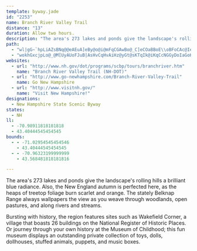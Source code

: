 ```yaml
---
template: byway.jade
id: "2253"
name: Branch River Valley Trail
distance: "13"
duration: Allow two hours.
description: "The area's 273 lakes and ponds give the landscape's rolling hills a brilliant blue radiance. Also, the New England autumn is perfected here, as the heaps of treetop foliage burn scarlet and orange."
path: 
  - "wl|gG~`hpLiAZsBNq@@eAEuA]eBy@o@i@mFqCGAwBo@_C]eCOaBBoE\\oBFoCAc@Ie@B{K}FgAi@}@[cDs@yDm@mCOkA?gDHiBFoBNgGz@yHlAqDz@{Al@aGdEiClA{A`@sG~BcB\\q@?oAIgD{AeBaAoA_@mAY}@M_BIgDV_E`@uCLaDBuDQ}ASaA_@sAu@q@u@aAyA{E_I{@iAoAmA{@_@}@MiEBiLt@kCb@qCz@wAr@YRuB|@c@V}An@kAX}AJuEIaBOeBCcAB[JmCb@}AZ]NoKvFgAZ}B`@_CVoGtAkLjE{BpAcBv@kAVmLl@wBP{B^oGvB}CpAkCrAcGlDwDdBkBx@md@~OwElBwF|AcG|BoDrAw@h@cA|@kAnAoAxAoB~BgAbBi@nAwDlMcBrGW~@WdAsAhEgB|EeC|Fo@z@aCbEmIlL}GpLw@jA}IfNaTf]_NdTs@[cAQkD[g@MgDo@k@CoEL{CPeAPkJjAoN`C{@FcBDyFQ_M{A{EKuBByRl@cLJgAJsBFm@?oBWgCk@sB[KIyNwCkCaBg@c@{OoK{@WkBMuPQaAJmAf@MNK@yK|IqCvBeClA}JvE_BXmC^eBJuFPoFDie@P}AEq@Wu@m@kBuCaAy@gAg@qAMoA@yGNyBVq@XwA|@sPtK_G|DmAj@aA\\eAGs@KiCgAcAy@kCaDc@Si@Iu@FuARiHtBeAbAoA|@w@^o@FkACcD}@}AOmAAkBF_Eb@"
  - "wokhGxcjpLo@_@M[UyAUoFJuB|AsHvCqHvAiHz@yGt@sKTqIk@iKqCcNGGyDoIaGoKoC}EiMkWcBiCgEcDgL_FkGeBuOiBeCaBsDuD{GmEiJaGoD}BmC_AaAy@yAuBbAqK"
websites: 
  - url: "http://www.nh.gov/dot/programs/scbp/tours/branchriver.htm"
    name: "Branch River Valley Trail (NH-DOT)"
  - url: "http://www.go-newhampshire.com/Branch-River-Valley-Trail"
    name: Go New Hampshire
  - url: "http://www.visitnh.gov/"
    name: "Visit New Hampshire!"
designations: 
  - New Hampshire State Scenic Byway
states: 
  - NH
ll: 
  - -70.98911818181818
  - 43.40444545454545
bounds: 
  - - -71.02954545454546
    - 43.40444545454545
  - - -70.96323199999999
    - 43.568481818181816

---
```


The area's 273 lakes and ponds give the landscape's rolling hills a brilliant blue radiance. Also, the New England autumn is perfected here, as the heaps of treetop foliage burn scarlet and orange. The stately Belknap Range always wallpapers the view as you weave through woodlands, open pastures, and along rivers and streams.

Bursting with history, the region features sites such as Wakefield Corner, a village that boasts 26 buildings on the National Register of Historic Places. Or journey through your own history at the Museum of Childhood; this fun museum displays an outstanding private collection of toys, dolls, dollhouses, stuffed animals, puppets, and music boxes.